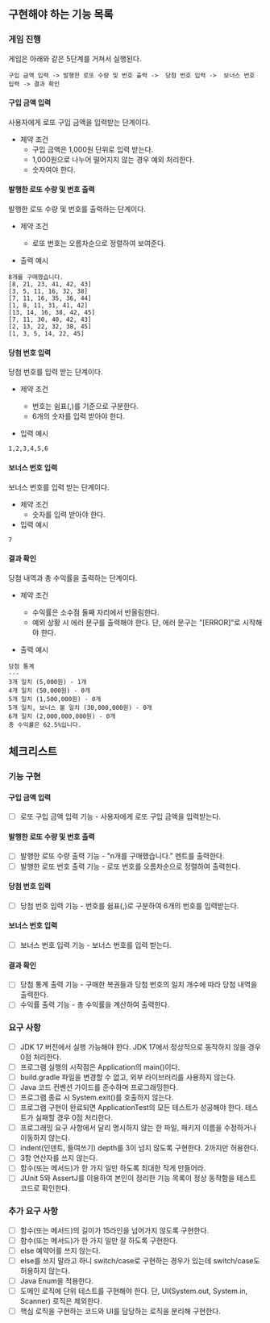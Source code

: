 ## 구현해야 하는 기능 목록

### 게임 진행

게임은 아래와 같은 5단계를 거쳐서 실행된다.

```구입 금액 입력 -> 발행한 로또 수량 및 번호 출력 ->  당첨 번호 입력 ->  보너스 번호 입력 -> 결과 확인```

#### 구입 금액 입력

사용자에게 로또 구입 금액을 입력받는 단계이다.

- 제약 조건
    - 구입 금액은 1,000원 단위로 입력 받는다.
    - 1,000원으로 나누어 떨어지지 않는 경우 예외 처리한다.
    - 숫자여야 한다. 

#### 발행한 로또 수량 및 번호 출력

발행한 로또 수량 및 번호를 출력하는 단계이다.

- 제약 조건
    - 로또 번호는 오름차순으로 정렬하여 보여준다.

- 출력 예시
```
8개를 구매했습니다.
[8, 21, 23, 41, 42, 43] 
[3, 5, 11, 16, 32, 38] 
[7, 11, 16, 35, 36, 44] 
[1, 8, 11, 31, 41, 42] 
[13, 14, 16, 38, 42, 45] 
[7, 11, 30, 40, 42, 43] 
[2, 13, 22, 32, 38, 45] 
[1, 3, 5, 14, 22, 45]
```

#### 당첨 번호 입력

당첨 번호를 입력 받는 단계이다.


- 제약 조건
    - 번호는 쉼표(,)를 기준으로 구분한다.
    - 6개의 숫자를 입력 받아야 한다. 

- 입력 예시 
```
1,2,3,4,5,6
```

#### 보너스 번호 입력

보너스 번호를 입력 받는 단계이다. 

- 제약 조건
    - 숫자를 입력 받아야 한다.
- 입력 예시 
```
7
```

#### 결과 확인

당첨 내역과 총 수익률을 출력하는 단계이다. 

- 제약 조건
  - 수익률은 소수점 둘째 자리에서 반올림한다.
  - 예외 상황 시 에러 문구를 출력해야 한다. 단, 에러 문구는 "[ERROR]"로 시작해야 한다.

- 출력 예시
```
당첨 통계
---
3개 일치 (5,000원) - 1개
4개 일치 (50,000원) - 0개
5개 일치 (1,500,000원) - 0개
5개 일치, 보너스 볼 일치 (30,000,000원) - 0개
6개 일치 (2,000,000,000원) - 0개
총 수익률은 62.5%입니다.
```


## 체크리스트

### 기능 구현

#### 구입 금액 입력
- [ ] 로또 구입 금액 입력 기능 - 사용자에게 로또 구입 금액을 입력받는다.

#### 발행한 로또 수량 및 번호 출력
- [ ] 발행한 로또 수량 출력 기능 - "n개를 구매했습니다." 멘트를 출력한다. 
- [ ] 발행한 로또 번호 출력 기능 - 로또 번호를 오름차순으로 정렬하여 출력한다.

#### 당첨 번호 입력

- [ ] 당첨 번호 입력 기능 - 번호를 쉼표(,)로 구분하여 6개의 번호를 입력받는다.

#### 보너스 번호 입력

- [ ] 보너스 번호 입력 기능 - 보너스 번호를 입력 받는다.

#### 결과 확인

- [ ] 당첨 통계 출력 기능 - 구매한 복권들과 당첨 번호의 일치 개수에 따라 당첨 내역을 출력한다. 
- [ ] 수익률 출력 기능 - 총 수익률을 계산하여 출력한다. 

### 요구 사항

- [ ] JDK 17 버전에서 실행 가능해야 한다. JDK 17에서 정상적으로 동작하지 않을 경우 0점 처리한다.
- [ ] 프로그램 실행의 시작점은 Application의 main()이다.
- [ ] build.gradle 파일을 변경할 수 없고, 외부 라이브러리를 사용하지 않는다.
- [ ] Java 코드 컨벤션 가이드를 준수하며 프로그래밍한다.
- [ ] 프로그램 종료 시 System.exit()를 호출하지 않는다.
- [ ] 프로그램 구현이 완료되면 ApplicationTest의 모든 테스트가 성공해야 한다. 테스트가 실패할 경우 0점 처리한다.
- [ ] 프로그래밍 요구 사항에서 달리 명시하지 않는 한 파일, 패키지 이름을 수정하거나 이동하지 않는다.
- [ ] indent(인덴트, 들여쓰기) depth를 3이 넘지 않도록 구현한다. 2까지만 허용한다.
- [ ] 3항 연산자를 쓰지 않는다.
- [ ] 함수(또는 메서드)가 한 가지 일만 하도록 최대한 작게 만들어라.
- [ ] JUnit 5와 AssertJ를 이용하여 본인이 정리한 기능 목록이 정상 동작함을 테스트 코드로 확인한다.

### 추가 요구 사항
- [ ] 함수(또는 메서드)의 길이가 15라인을 넘어가지 않도록 구현한다.
- [ ] 함수(또는 메서드)가 한 가지 일만 잘 하도록 구현한다.
- [ ] else 예약어를 쓰지 않는다.
- [ ] else를 쓰지 말라고 하니 switch/case로 구현하는 경우가 있는데 switch/case도 허용하지 않는다.
- [ ] Java Enum을 적용한다.
- [ ] 도메인 로직에 단위 테스트를 구현해야 한다. 단, UI(System.out, System.in, Scanner) 로직은 제외한다.
- [ ] 핵심 로직을 구현하는 코드와 UI를 담당하는 로직을 분리해 구현한다.

## 